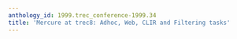 ```yaml
---
anthology_id: 1999.trec_conference-1999.34
title: 'Mercure at trec8: Adhoc, Web, CLIR and Filtering tasks'
---
```


